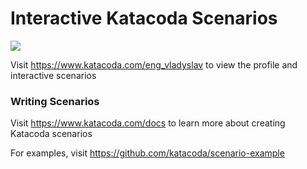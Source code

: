 # Interactive Katacoda Scenarios

[![](http://shields.katacoda.com/katacoda/eng_vladyslav/count.svg)](https://www.katacoda.com/eng_vladyslav "Get your profile on Katacoda.com")

Visit https://www.katacoda.com/eng_vladyslav to view the profile and interactive scenarios

### Writing Scenarios
Visit https://www.katacoda.com/docs to learn more about creating Katacoda scenarios

For examples, visit https://github.com/katacoda/scenario-example
